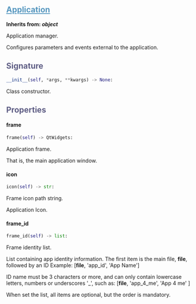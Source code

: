 

## <h2 style="color: #5697bf;"><u>Application</u></h2>


**Inherits from: _object_**

Application manager.

 Configures parameters and events external to the application.
 


### <h2 style="color: #5e5d84;">Signature</h2>

```python
__init__(self, *args, **kwargs) -> None:
```

Class constructor.


### <h2 style="color: #5e5d84;">Properties</h2>


#### frame

```python
frame(self) -> QtWidgets:
```

Application frame.
  
  That is, the main application window.
  

#### icon

```python
icon(self) -> str:
```

Frame icon path string.

  Application Icon.
  

#### frame_id

```python
frame_id(self) -> list:
```

Frame identity list.

  List containing app identity information.
  The first item is the main file, __file__, followed by an ID
  Example:
   [__file__, 'app_id', 'App Name']

  ID name must be 3 characters or more, and can only contain lowercase 
  letters, numbers or underscores '_', such as:
   [__file__, 'app_4_me', 'App 4 me' ]

  When set the list, all items are optional, but the order is mandatory.
  
